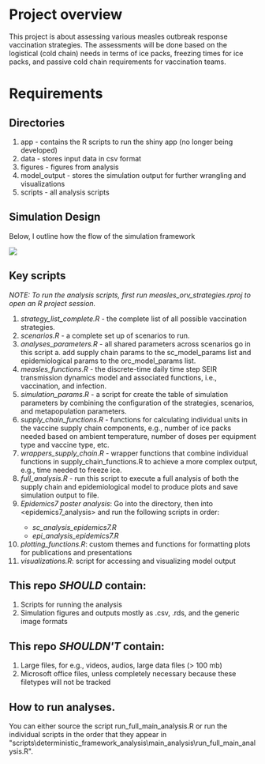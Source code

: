 # Project overview
This project is about assessing various measles outbreak response vaccination strategies. The assessments will be done based on the logistical (cold chain) needs in terms of ice packs, freezing times for ice packs, and passive cold chain requirements for vaccination teams.

# Requirements
## Directories
1. app - contains the R scripts to run the shiny app (no longer being developed)
2. data - stores input data in csv format
3. figures - figures from analysis
4. model_output - stores the simulation output for further wrangling and visualizations 
5. scripts - all analysis scripts

## Simulation Design 
Below, I outline how the flow of the simulation framework

 ![](simulation_design.png) 
## Key scripts
*NOTE: To run the analysis scripts, first run _measles\_orv\_strategies.rproj_ to open an R project session.*
1. _strategy\_list\_complete.R_ - the complete list of all possible vaccination strategies.
2. _scenarios.R_ - a complete set up of scenarios to run.
3. _analyses\_parameters.R_ - all shared parameters across scenarios go in this script
    a. add supply chain params to the sc_model_params list and epidemiological params to the orc_model_params list.
4. _measles_functions.R_ - the discrete-time daily time step SEIR transmission dynamics model and associated functions, i.e., vaccination, and infection.
5. _simulation\_params.R_ - a script for create the table of simulation parameters by combining the configuration of the strategies, scenarios, and metapopulation parameters.
6. _supply\_chain\_functions.R_ - functions for calculating individual units in the vaccine supply chain components, e.g., number of ice packs needed based on ambient temperature, number of doses per equipment type and vaccine type, etc.
7. _wrappers\_supply\_chain.R_ - wrapper functions that combine individual functions in supply_chain_functions.R to achieve a more complex output, e.g., time needed to freeze ice.
8. _full\_analysis.R_ - run this script to execute a full analysis of both the supply chain and epidemiological model to produce plots and save simulation output to file.
9. *Epidemics7 poster analysis*: Go into the <scripts> directory, then into <epidemics7_analysis> and run the following scripts in order:  
    - _sc\_analysis\_epidemics7.R_
    - _epi_analysis\_epidemics7.R_  
10. _plotting\_functions.R_: custom themes and functions for formatting plots for publications and presentations
11. _visualizations.R_: script for accessing and visualizing model output 


## This repo _SHOULD_ contain:
1. Scripts for running the analysis
2. Simulation figures and outputs mostly as .csv, .rds, and the generic image formats

## This repo _SHOULDN'T_ contain:
1. Large files, for e.g., videos, audios, large data files (> 100 mb)
2. Microsoft office files, unless completely necessary because these filetypes will not be tracked
 
 
 ## How to run analyses.
 
 You can either source the script run_full_main_analysis.R or run the individual scripts in the order that they appear in "scripts\deterministic_framework_analysis\main_analysis\run_full_main_analysis.R".
